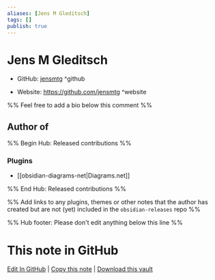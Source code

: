 ```yaml
---
aliases: [Jens M Gleditsch]
tags: []
publish: true
---
```


# Jens M Gleditsch

- GitHub: [jensmtg](https://github.com/jensmtg/) ^github
<!-- - Discord: `@` ^discord-->
- Website: <https://github.com/jensmtg> ^website
<!-- - [[Publish sites|Publish site]]: <https://> ^publish-->

%% Feel free to add a bio below this comment %%

## Author of

%% Begin Hub: Released contributions %%

### Plugins

- [[obsidian-diagrams-net|Diagrams.net]]

%% End Hub: Released contributions %%

%% Add links to any plugins, themes or other notes that the author has created but are not (yet) included in the `obsidian-releases` repo %%

<!--
### Unlisted plugins
-->

<!--
### Others
-->

<!--
## Sponsor this author
-->

<!-- - [[GitHub sponsors]]: [Sponsor @jensmtg on GitHub Sponsors](https://github.com/sponsors/jensmtg) ^github-sponsor-->
<!-- - [[Buy me a coffee]]: <https://> ^buy-me-a-coffee-->
<!-- - [[PayPal]]: <https://> ^paypal-->
<!-- - [[Patreon]]: <https://> ^patreon-->

<!--
## Follow this author
-->

<!-- - [[YouTube Channels|On YouTube]]: <https://> ^youtube-->
<!-- - Twitter: <https://> ^twitter-->
<!-- - ... -->

%% Hub footer: Please don't edit anything below this line %%

# This note in GitHub

<span class="git-footer">[Edit In GitHub](https://github.dev/obsidian-community/obsidian-hub/blob/main/01%20-%20Community/People/jensmtg.md "git-hub-edit-note") | [Copy this note](https://raw.githubusercontent.com/obsidian-community/obsidian-hub/main/01%20-%20Community/People/jensmtg.md "git-hub-copy-note") | [Download this vault](https://github.com/obsidian-community/obsidian-hub/archive/refs/heads/main.zip "git-hub-download-vault") </span>
